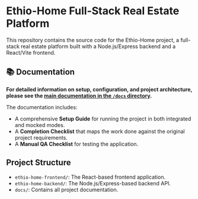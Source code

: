 # Ethio-Home Full-Stack Real Estate Platform

This repository contains the source code for the Ethio-Home project, a full-stack real estate platform built with a Node.js/Express backend and a React/Vite frontend.

## 📚 Documentation

**For detailed information on setup, configuration, and project architecture, please see the [main documentation in the `/docs` directory](./docs/SETUP_GUIDE.md).**

The documentation includes:
- A comprehensive **Setup Guide** for running the project in both integrated and mocked modes.
- A **Completion Checklist** that maps the work done against the original project requirements.
- A **Manual QA Checklist** for testing the application.

## Project Structure

-   `ethio-home-frontend/`: The React-based frontend application.
-   `ethio-home-backend/`: The Node.js/Express-based backend API.
-   `docs/`: Contains all project documentation.

